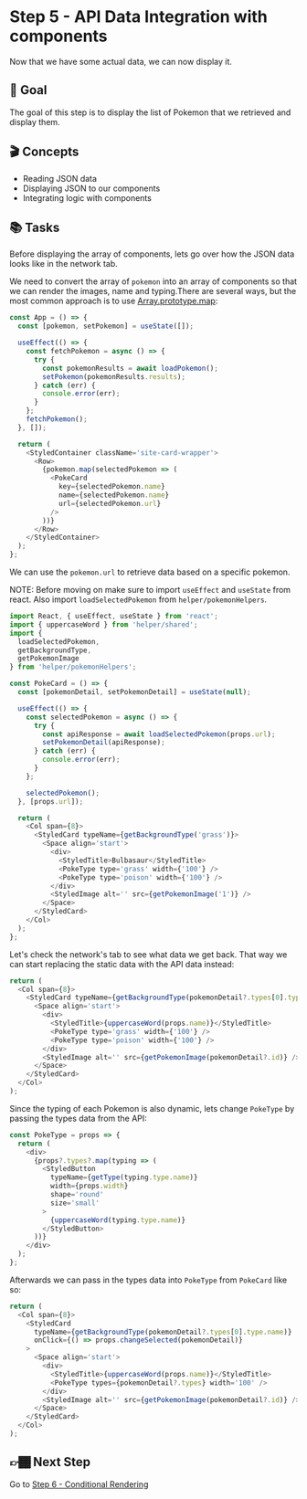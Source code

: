# Step 5 - API Data Integration with components

Now that we have some actual data, we can now display it.

## 🥇 Goal

The goal of this step is to display the list of Pokemon that we retrieved and display them.

## 🎬 Concepts

- Reading JSON data
- Displaying JSON to our components
- Integrating logic with components

## 📚 Tasks

Before displaying the array of components, lets go over how
the JSON data looks like in the network tab.

We need to convert the array of `pokemon` into an array of components so that we can render the images, name and typing.There are several ways, but the most common approach is to use [Array.prototype.map](https://developer.mozilla.org/en-US/docs/Web/JavaScript/Reference/Global_Objects/Array/map):

```javascript
const App = () => {
  const [pokemon, setPokemon] = useState([]);

  useEffect(() => {
    const fetchPokemon = async () => {
      try {
        const pokemonResults = await loadPokemon();
        setPokemon(pokemonResults.results);
      } catch (err) {
        console.error(err);
      }
    };
    fetchPokemon();
  }, []);

  return (
    <StyledContainer className='site-card-wrapper'>
      <Row>
        {pokemon.map(selectedPokemon => (
          <PokeCard
            key={selectedPokemon.name}
            name={selectedPokemon.name}
            url={selectedPokemon.url}
          />
        ))}
      </Row>
    </StyledContainer>
  );
};
```

We can use the `pokemon.url` to retrieve data based on a specific pokemon.

NOTE: Before moving on make sure to import `useEffect` and `useState` from react. Also import `loadSelectedPokemon` from `helper/pokemonHelpers`.

```javascript
import React, { useEffect, useState } from 'react';
import { uppercaseWord } from 'helper/shared';
import {
  loadSelectedPokemon,
  getBackgroundType,
  getPokemonImage
} from 'helper/pokemonHelpers';

const PokeCard = () => {
  const [pokemonDetail, setPokemonDetail] = useState(null);

  useEffect(() => {
    const selectedPokemon = async () => {
      try {
        const apiResponse = await loadSelectedPokemon(props.url);
        setPokemonDetail(apiResponse);
      } catch (err) {
        console.error(err);
      }
    };

    selectedPokemon();
  }, [props.url]);

  return (
    <Col span={8}>
      <StyledCard typeName={getBackgroundType('grass')}>
        <Space align='start'>
          <div>
            <StyledTitle>Bulbasaur</StyledTitle>
            <PokeType type='grass' width={'100'} />
            <PokeType type='poison' width={'100'} />
          </div>
          <StyledImage alt='' src={getPokemonImage('1')} />
        </Space>
      </StyledCard>
    </Col>
  );
};
```

Let's check the network's tab to see what data we get back. That way we can start replacing the static data with the API data instead:

```javascript
return (
  <Col span={8}>
    <StyledCard typeName={getBackgroundType(pokemonDetail?.types[0].type.name)}>
      <Space align='start'>
        <div>
          <StyledTitle>{uppercaseWord(props.name)}</StyledTitle>
          <PokeType type='grass' width={'100'} />
          <PokeType type='poison' width={'100'} />
        </div>
        <StyledImage alt='' src={getPokemonImage(pokemonDetail?.id)} />
      </Space>
    </StyledCard>
  </Col>
);
```

Since the typing of each Pokemon is also dynamic, lets change `PokeType` by passing the types data from the API:

```javascript
const PokeType = props => {
  return (
    <div>
      {props?.types?.map(typing => (
        <StyledButton
          typeName={getType(typing.type.name)}
          width={props.width}
          shape='round'
          size='small'
        >
          {uppercaseWord(typing.type.name)}
        </StyledButton>
      ))}
    </div>
  );
};
```

Afterwards we can pass in the types data into `PokeType` from `PokeCard` like so:

```javascript
return (
  <Col span={8}>
    <StyledCard
      typeName={getBackgroundType(pokemonDetail?.types[0].type.name)}
      onClick={() => props.changeSelected(pokemonDetail)}
    >
      <Space align='start'>
        <div>
          <StyledTitle>{uppercaseWord(props.name)}</StyledTitle>
          <PokeType types={pokemonDetail?.types} width='100' />
        </div>
        <StyledImage alt='' src={getPokemonImage(pokemonDetail?.id)} />
      </Space>
    </StyledCard>
  </Col>
);
```

## 👉🏾 Next Step

Go to [Step 6 - Conditional Rendering](https://github.com/wongband/react-pokedex-workshop/blob/master/steps/Step-6.md)
